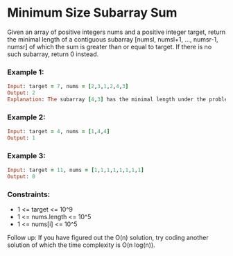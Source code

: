 # Minimum Size Subarray Sum

Given an array of positive integers nums and a positive integer target, return the minimal length of a contiguous subarray [numsl, numsl+1, ..., numsr-1, numsr] of which the sum is greater than or equal to target. If there is no such subarray, return 0 instead.

### Example 1:
```ruby
Input: target = 7, nums = [2,3,1,2,4,3]
Output: 2
Explanation: The subarray [4,3] has the minimal length under the problem constraint.
```
### Example 2:
```ruby
Input: target = 4, nums = [1,4,4]
Output: 1
```
### Example 3:
```ruby
Input: target = 11, nums = [1,1,1,1,1,1,1,1]
Output: 0
```
### Constraints:

- 1 <= target <= 10^9
- 1 <= nums.length <= 10^5
- 1 <= nums[i] <= 10^5

Follow up: If you have figured out the O(n) solution, try coding another solution of which the time complexity is O(n log(n)).